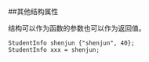 ##其他结构属性

结构可以作为函数的参数也可以作为返回值。

    StudentInfo shenjun {"shenjun", 40};
    StudentInfo xxx = shenjun;